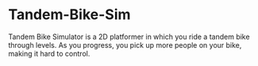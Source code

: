 # Tandem-Bike-Sim
Tandem Bike Simulator is a 2D platformer in which you ride a tandem bike through levels. As you progress, you pick up more people on your bike, making it hard to control.
